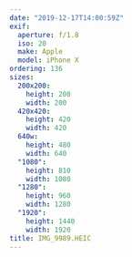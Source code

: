 ```yaml
---
date: "2019-12-17T14:00:59Z"
exif:
  aperture: f/1.8
  iso: 20
  make: Apple
  model: iPhone X
ordering: 136
sizes:
  200x200:
    height: 200
    width: 200
  420x420:
    height: 420
    width: 420
  640w:
    height: 480
    width: 640
  "1080":
    height: 810
    width: 1080
  "1280":
    height: 960
    width: 1280
  "1920":
    height: 1440
    width: 1920
title: IMG_9989.HEIC
---
```

